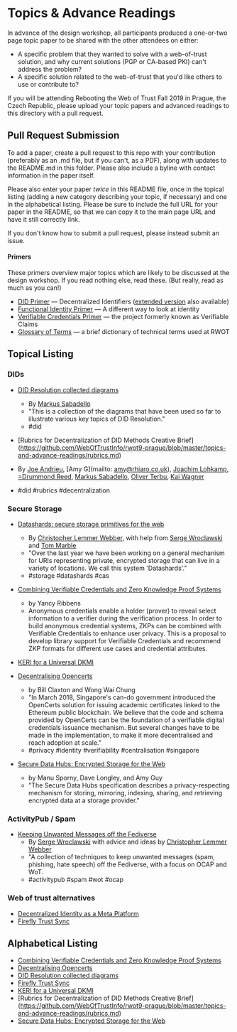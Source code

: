 ﻿#  Topics & Advance ReadingsIn advance of the design workshop, all participants produced a one-or-two page topic paper to be shared with the other attendees on either:* A specific problem that they wanted to solve with a web-of-trust solution, and why current solutions (PGP or CA-based PKI) can't address the problem?* A specific solution related to the web-of-trust that you'd like others to use or contribute to?If you will be attending Rebooting the Web of Trust Fall 2019 in Prague, the Czech Republic, please upload your topic papers and advanced readings to this directory with a pull request.## Pull Request SubmissionTo add a paper, create a pull request to this repo with your contribution (preferably as an .md file, but if you can't, as a PDF), along with updates to the README.md in this folder. Please also include a byline with contact information in the paper itself.Please also enter your paper _twice_ in this README file, once in the topical listing (adding a new category describing your topic, if necessary) and one in the alphabetical listing. Please be sure to include the full URL for your paper in the README, so that we can copy it to the main page URL and have it still correctly link.If you don't know how to submit a pull request, please instead submit an issue.#### PrimersThese primers overview major topics which are likely to be discussedat the design workshop. If you read nothing else, read these. (Butreally, read as much as you can!)* [DID Primer](https://github.com/WebOfTrustInfo/rwot9-prague/blob/master/topics-and-advance-readings/did-primer.md) — Decentralized Identifiers ([extended version](https://github.com/WebOfTrustInfo/rwot9-prague/blob/master/topics-and-advance-readings/did-primer-extended.md) also available)* [Functional Identity Primer](https://github.com/WebOfTrustInfo/rwot9-prague/blob/master/topics-and-advance-readings/functional-identity-primer.md) — A different way to look at identity* [Verifiable Credentials Primer](https://github.com/WebOfTrustInfo/rwot9-prague/blob/master/topics-and-advance-readings/verifiable-credentials-primer.md) — the project formerly known as Verifiable Claims* [Glossary of Terms](https://github.com/WebOfTrustInfo/rwot9-prague/blob/master/topics-and-advance-readings/glossary-primer.md) — a brief dictionary of technical terms used at RWOT## Topical Listing### DIDs* [DID Resolution collected diagrams](https://github.com/WebOfTrustInfo/rwot9-prague/blob/master/topics-and-advance-readings/did-resolution-collected-diagrams.md)  * By [Markus Sabadello](https://danubetech.com/)  * "This is a collection of the diagrams that have been used so far to illustrate various key topics of DID Resolution."  * #did* [Rubrics for Decentralization of DID Methods Creative Brief] (https://github.com/WebOfTrustInfo/rwot9-prague/blob/master/topics-and-advance-readings/rubrics.md) * By [Joe Andrieu](mailto:joe@legreq.com), [Amy G](mailto: amy@rhiaro.co.uk), [Joachim Lohkamp](mailto:joachim@jolocom.com), [=Drummond Reed](mailto:drummond.reed@evernym.com), [Markus Sabadello](mailto:markus@danubetech.com), [Oliver Terbu](mailto:oliver.terbu@consensys.net), [Kai Wagner](mailto:kai@jolocom.com) * #did #rubrics #decentralization### Secure Storage* [Datashards: secure storage primitives for the web](./datashards-rationale.md)  * By [Christopher Lemmer Webber](https://dustycloud.org/), with help from [Serge Wroclawski](https://emacsen.net/@emacsen) and [Tom Marble](http://info9.net/wiki/tmarble/)  * "Over the last year we have been working on a general mechanism for URIs representing private, encrypted storage that can live in a variety of locations.  We call this system 'Datashards'."  * #storage #datashards #cas* [Combining Verifiable Credentials and Zero Knowledge Proof Systems](https://github.com/WebOfTrustInfo/rwot9-prague/blob/master/topics-and-advance-readings/verifiable-credentials-and-zero-knowledge-proof-systems.md)  * by Yancy Ribbens  * Anonymous credentials enable a holder (prover) to reveal select information to a verifier during the verification process.  In order to build anonymous credential systems, ZKPs can be combined with Verifiable Credentials to enhance user privacy.  This is a proposal to develop library support for Verifiable Credentials and recommend ZKP formats for different use cases and credential attributes.* [KERI for a Universal DKMI](https://github.com/SmithSamuelM/rwot9-prague/blob/master/topics-and-advance-readings/KERI-Universal-DKMI.md)* [Decentralising Opencerts](https://github.com/waichung/rwot9-prague/blob/master/topics-and-advance-readings/Decentralising%20OpenCerts%20v2.md)  * by Bill Claxton and Wong Wai Chung  * "In March 2018, Singapore's can-do government introduced the OpenCerts solution for issuing academic certificates linked to the Ethereum public blockchain.  We believe that the code and schema provided by OpenCerts can be the foundation of a verifiable digital credentials issuance mechanism.  But several changes have to be made in the implementation, to make it more decentralised and reach adoption at scale."  * #privacy #identity #verifiability #centralisation #singapore* [Secure Data Hubs: Encrypted Storage for the Web](./secure-data-hubs.md)  * by Manu Sporny, Dave Longley, and Amy Guy  * "The Secure Data Hubs specification describes a privacy-respecting mechanism for storing, mirroring, indexing, sharing, and retrieving encrypted data at a storage provider."### ActivityPub / Spam* [Keeping Unwanted Messages off the Fediverse](./ap-unwanted-messages.md)  * By [Serge Wroclawski](http://blog.emacsen.net) with advice and ideas by [Christopher Lemmer Webber](https://dustycloud.org)  * "A collection of techniques to keep unwanted messages (spam, phishing, hate speech) off the Fediverse, with a focus on OCAP and WoT.  * #activitypub #spam #wot #ocap### Web of trust alternatives* [Decentralized Identity as a Meta Platform](https://github.com/SmithSamuelM/rwot9-prague/blob/master/topics-and-advance-readings/Decentralized-Identity-Meta-platform.md)* [Firefly Trust Sync](./firefly-trust-sync.md)## Alphabetical Listing* [Combining Verifiable Credentials and Zero Knowledge Proof Systems](https://github.com/WebOfTrustInfo/rwot9-prague/blob/master/topics-and-advance-readings/verifiable-credentials-and-zero-knowledge-proof-systems.md)* [Decentralising Opencerts](https://github.com/waichung/rwot9-prague/blob/master/topics-and-advance-readings/Decentralising%20OpenCerts%20v2.md)* [DID Resolution collected diagrams](https://github.com/WebOfTrustInfo/rwot9-prague/blob/master/topics-and-advance-readings/did-resolution-collected-diagrams.md)* [Firefly Trust Sync](https://github.com/tmarble/rwot9-prague/blob/master/topics-and-advance-readings//firefly-trust-sync.md)* [KERI for a Universal DKMI](https://github.com/SmithSamuelM/rwot9-prague/blob/master/topics-and-advance-readings/KERI-Universal-DKMI.md)* [Rubrics for Decentralization of DID Methods Creative Brief] (https://github.com/WebOfTrustInfo/rwot9-prague/blob/master/topics-and-advance-readings/rubrics.md)* [Secure Data Hubs: Encrypted Storage for the Web](./secure-data-hubs.md)